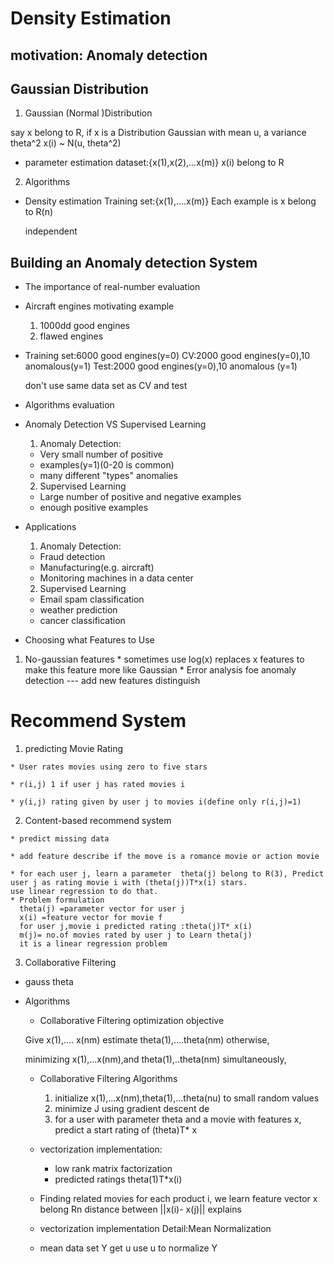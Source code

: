 # Density Estimation
## motivation: Anomaly detection

## Gaussian Distribution

1. Gaussian (Normal )Distribution

  say x belong to R, if x is a Distribution Gaussian with mean u, a variance theta^2
  x(i) ~ N(u, theta^2)
  
  - parameter estimation
    dataset:{x(1),x(2),...x(m)} x(i) belong to R
   
2. Algorithms

  - Density estimation
    Training  set:{x(1),....x(m)}
    Each example is x belong to R(n)
    
    independent

## Building an Anomaly detection System 
  - The importance of real-number evaluation
  
  - Aircraft engines  motivating  example
    1. 1000dd good engines
    2. flawed engines 
  
  - Training set:6000 good engines(y=0)
    CV:2000 good engines(y=0),10 anomalous(y=1)
    Test:2000 good engines(y=0),10
    anomalous (y=1)

    don't use same data set as CV and test
    
  - Algorithms evaluation
  
  - Anomaly Detection  VS Supervised Learning
    1. Anomaly Detection:
      * Very small number of positive 
      * examples(y=1)(0-20 is common)
      * many different "types" anomalies
    2. Supervised Learning
      * Large number of positive and negative examples
      * enough positive examples
  - Applications
    1. Anomaly Detection:
      * Fraud detection
      * Manufacturing(e.g. aircraft)
      * Monitoring  machines in a data center
    2. Supervised Learning
      * Email spam classification
      * weather prediction
      * cancer classification
  - Choosing what Features to Use
  1. No-gaussian features 
    * sometimes use log(x) replaces x features to make this feature more like Gaussian
    * Error analysis foe anomaly detection --- add new features distinguish

# Recommend System     
  1. predicting Movie Rating
  
    * User rates movies using zero to five stars
    
    * r(i,j) 1 if user j has rated movies i
    
    * y(i,j) rating given by user j to movies i(define only r(i,j)=1)
    
  2. Content-based recommend system
  
    * predict missing data 
    
    * add feature describe if the move is a romance movie or action movie
    
    * for each user j, learn a parameter  theta(j) belong to R(3), Predict user j as rating movie i with (theta(j))T*x(i) stars.
    use linear regression to do that.
    * Problem formulation
      theta(j) =parameter vector for user j
      x(i) =feature vector for movie f
      for user j,movie i predicted rating :theta(j)T* x(i)
      m(j)= no.of movies rated by user j to Learn theta(j)
      it is a linear regression problem 

  3. Collaborative Filtering
  
  * gauss theta
  
  * Algorithms
  
    - Collaborative Filtering optimization objective
    
    Give x(1),.... x(nm) estimate theta(1),....theta(nm)
    otherwise,
    
    minimizing x(1),...x(nm),and theta(1),..theta(nm)
    simultaneously,
    
    - Collaborative Filtering Algorithms
      1. initialize x(1),...x(nm),theta(1),...theta(nu) to small random values
      2. minimize J using gradient descent de
      3. for a user with parameter theta and a movie with features  x,
      predict a start rating of (theta)T* x
    - vectorization implementation:
      * low rank matrix factorization 
      * predicted ratings theta(1)T*x(i)
      
    - Finding related movies
    for each product i, we learn feature vector x belong Rn
    distance between ||x(i)- x(j)|| explains 
    
    - vectorization implementation Detail:Mean Normalization
    
    - mean data set Y get u
      use u to normalize Y
      
